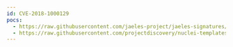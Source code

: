 ```yaml
---
id: CVE-2018-1000129
pocs:
  - https://raw.githubusercontent.com/jaeles-project/jaeles-signatures/master/cves/jolokia-xss-cve-2018-1000129.yaml
  - https://raw.githubusercontent.com/projectdiscovery/nuclei-templates/master/cves/CVE-2018-1000129.yaml
---
```

